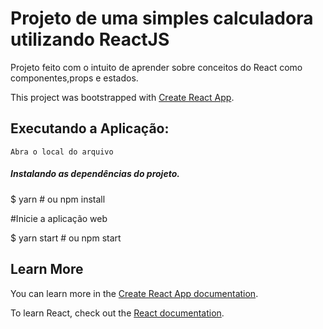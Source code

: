 # Projeto de uma simples calculadora utilizando ReactJS
Projeto feito com o intuito de aprender sobre conceitos do React como componentes,props e estados.

This project was bootstrapped with [Create React App](https://github.com/facebook/create-react-app).

## Executando a Aplicação:
    Abra o local do arquivo
  ##### Instalando as dependências do projeto.
  $ yarn # ou npm install
  
  #Inicie a aplicação web
  
  $ yarn start # ou npm start

## Learn More

You can learn more in the [Create React App documentation](https://facebook.github.io/create-react-app/docs/getting-started).

To learn React, check out the [React documentation](https://reactjs.org/).

